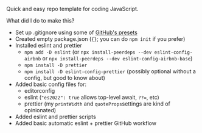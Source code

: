 Quick and easy repo template for coding JavaScript.

What did I do to make this?

- Set up .gitignore using some of [GitHub's presets](https://github.com/github/gitignore)
- Created empty package.json (`{}`; you can do `npm init` if you prefer)
- Installed eslint and prettier
  - `npm add -D eslint` (or `npx install-peerdeps --dev eslint-config-airbnb` or `npx install-peerdeps --dev eslint-config-airbnb-base`)
  - `npm install -D prettier`
  - `npm install -D eslint-config-prettier` (possibly optional without a config, but good to know about)
- Added basic config files for:
  - editorconfig
  - eslint (`"es2022": true` allows top-level await, `??=`, etc)
  - prettier (my `printWidth` and `quoteProps`settings are kind of opinionated)
- Added eslint and prettier scripts
- Added basic automatic eslint + prettier GitHub workflow
